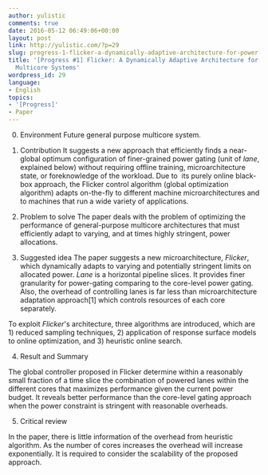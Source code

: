 ```yaml
---
author: yulistic
comments: true
date: 2016-05-12 06:49:06+00:00
layout: post
link: http://yulistic.com/?p=29
slug: progress-1-flicker-a-dynamically-adaptive-architecture-for-power-limited-multicore-systems
title: '[Progress #1] Flicker: A Dynamically Adaptive Architecture for Power Limited
  Multicore Systems'
wordpress_id: 29
language:
- English
topics:
- '[Progress]'
- Paper
---
```


0. Environment
Future general purpose multicore system.

1. Contribution
It suggests a new approach that efficiently finds a near-global optimum configuration of finer-grained power gating (unit of _lane_, explained below) without requiring offline training, microarchitecture state, or foreknowledge of the workload. Due to  its purely online black-box approach, the Flicker control algorithm (global optimization algorithm) adapts on-the-fly to different machine microarchitectures and to machines that run a wide variety of applications.

2. Problem to solve
The paper deals with the problem of optimizing the performance of general-purpose multicore architectures that must efficiently adapt to varying, and at times highly stringent, power allocations.

3. Suggested idea
The paper suggests a new microarchitecture, _Flicker_, which dynamically adapts to varying and potentially stringent limits on allocated power. _Lane_ is a horizontal pipeline slices. It provides finer granularity for power-gating comparing to the core-level power gating. Also, the overhead of controlling lanes is far less than microarchitecture adaptation approach[1] which controls resources of each core separately.

To exploit _Flicker_'s architecture, three algorithms are introduced, which are 1) reduced sampling techniques, 2) application of response surface models to online optimization, and 3) heuristic online search.

4. Result and Summary

The global controller proposed in Flicker determine within a reasonably small fraction of a time slice the combination of powered lanes within the different cores that maximizes performance given the current power budget. It reveals better performance than the core-level gating approach when the power constraint is stringent with reasonable overheads.

5. Critical review

In the paper, there is little information of the overhead from heuristic algorithm. As the number of cores increases the overhead will increase exponentially. It is required to consider the scalability of the proposed approach.
